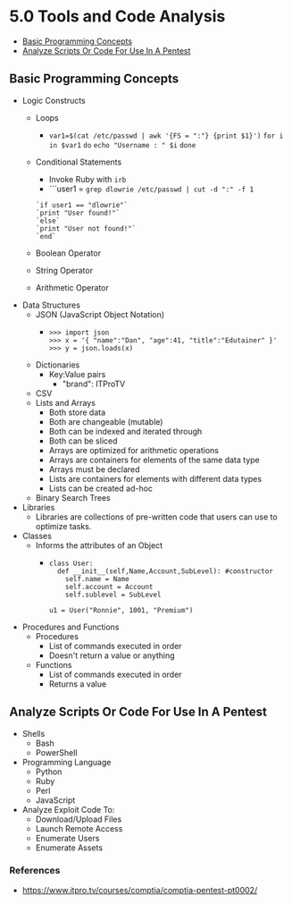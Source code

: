 # 5.0 Tools and Code Analysis

* [Basic Programming Concepts](#basic-programming-concepts)
* [Analyze Scripts Or Code For Use In A Pentest](#analyze-scripts-or-code-for-use-in-a-pentest)


## Basic Programming Concepts

+ Logic Constructs
  - Loops
    + `var1=$(cat /etc/passwd | awk '{FS = ":"} {print $1}')`
      `for i in $var1`
      `do`
      `echo "Username : " $i`
      `done`

  - Conditional Statements
    + Invoke Ruby with `irb`
    + ```user1 = `grep dlowrie /etc/passwd | cut -d ":" -f 1`
    ```
    `if user1 == "dlowrie"`
    `print "User found!"`
    `else`
    `print "User not found!"`
    `end`
  - Boolean Operator
  - String Operator
  - Arithmetic Operator
+ Data Structures
  - JSON (JavaScript Object Notation)
    + ```
      >>> import json
      >>> x = '{ "name":"Dan", "age":41, "title":"Edutainer" }'
      >>> y = json.loads(x)
      ```
  - Dictionaries
    + Key:Value pairs
      - "brand": ITProTV
  - CSV
  - Lists and Arrays
    + Both store data
    + Both are changeable (mutable)
    + Both can be indexed and iterated through
    + Both can be sliced
    + Arrays are optimized for arithmetic operations
    + Arrays are containers for elements of the same data type
    + Arrays must be declared
    + Lists are containers for elements with different data types
    + Lists can be created ad-hoc
  - Binary Search Trees
+ Libraries
  - Libraries are collections of pre-written code that users can use to optimize
    tasks.
+ Classes
  - Informs the attributes of an Object
    + ```
      class User:
        def __init__(self,Name,Account,SubLevel): #constructor
          self.name = Name
          self.account = Account
          self.sublevel = SubLevel

      u1 = User("Ronnie", 1001, "Premium")
      ```
+ Procedures and Functions
  - Procedures
    + List of commands executed in order
    + Doesn't return a value or anything
  - Functions
    + List of commands executed in order
    + Returns a value

## Analyze Scripts Or Code For Use In A Pentest

+ Shells
  - Bash
  - PowerShell
+ Programming Language
  - Python
  - Ruby
  - Perl
  - JavaScript
+ Analyze Exploit Code To:
  - Download/Upload Files
  - Launch Remote Access
  - Enumerate Users
  - Enumerate Assets




### References
* https://www.itpro.tv/courses/comptia/comptia-pentest-pt0002/
